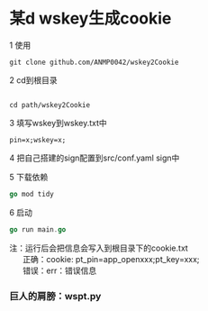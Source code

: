 # 某d wskey生成cookie

1 使用
```
git clone github.com/ANMP0042/wskey2Cookie
```
2 cd到根目录
```

cd path/wskey2Cookie
```

3 填写wskey到wskey.txt中
```
pin=x;wskey=x;
```

4 把自己搭建的sign配置到src/conf.yaml sign中

5 下载依赖
```go
go mod tidy
```

6 启动
```go
go run main.go
```

注：运行后会把信息会写入到根目录下的cookie.txt  
&nbsp;&nbsp;&nbsp;&nbsp;&nbsp;&nbsp;正确：cookie: pt_pin=app_openxxx;pt_key=xxx;  
&nbsp;&nbsp;&nbsp;&nbsp;&nbsp;&nbsp;错误：err：错误信息

### 巨人的肩膀：wspt.py